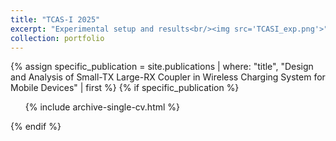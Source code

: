 ```yaml
---
title: "TCAS-I 2025"
excerpt: "Experimental setup and results<br/><img src='TCASI_exp.png'>"
collection: portfolio
---
```


{% assign specific_publication = site.publications | where: "title", "Design and Analysis of Small-TX Large-RX Coupler in Wireless Charging System for Mobile Devices" | first %}
{% if specific_publication %}
  <ul>
    {% include archive-single-cv.html %}
  </ul>
{% endif %}
